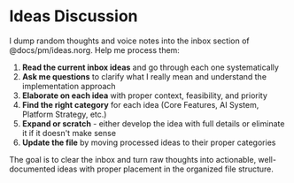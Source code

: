 # Ideas Discussion

I dump random thoughts and voice notes into the inbox section of @docs/pm/ideas.norg. Help me process them:

1. **Read the current inbox ideas** and go through each one systematically
2. **Ask me questions** to clarify what I really mean and understand the implementation approach
3. **Elaborate on each idea** with proper context, feasibility, and priority
4. **Find the right category** for each idea (Core Features, AI System, Platform Strategy, etc.)
5. **Expand or scratch** - either develop the idea with full details or eliminate it if it doesn't make sense
6. **Update the file** by moving processed ideas to their proper categories

The goal is to clear the inbox and turn raw thoughts into actionable, well-documented ideas with proper placement in the organized file structure.